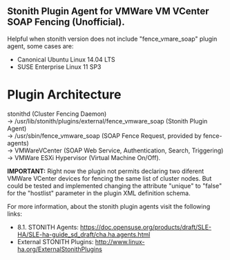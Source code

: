 ## Stonith Plugin Agent for VMWare VM VCenter SOAP Fencing (Unofficial).

Helpful when stonith version does not include "fence_vmare_soap" plugin agent, some cases are:

- Canonical Ubuntu Linux 14.04 LTS
- SUSE Enterprise Linux 11 SP3

# Plugin Architecture

stonithd (Cluster Fencing Daemon)<br>
-> /usr/lib/stonith/plugins/external/fence_vmware_soap (Stonith Plugin Agent)<br>
-> /usr/sbin/fence_vmware_soap (SOAP Fence Request, provided by fence-agents)<br>
-> VMWareVCenter (SOAP Web Service, Authentication, Search, Triggering)<br>
-> VMWare ESXi Hypervisor (Virtual Machine On/Off).<br>

<b>IMPORTANT:</b> Right now the plugin not permits declaring two diferent VMWare VCenter
devices for fencing the same list of cluster nodes. But could be tested and
implemented changing the attribute "unique" to "false" for the "hostlist"
parameter in the plugin XML definition schema.

For more information, about the stonith plugin agents visit the following links:

- 8.1. STONITH Agents: https://doc.opensuse.org/products/draft/SLE-HA/SLE-ha-guide_sd_draft/cha.ha.agents.html
- External STONITH Plugins: http://www.linux-ha.org/ExternalStonithPlugins
